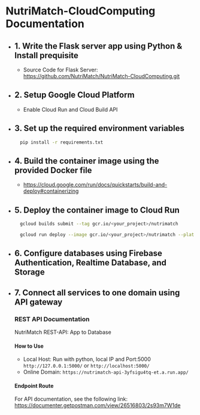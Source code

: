 # NutriMatch-CloudComputing Documentation

- ## 1. Write the Flask server app using Python & Install prequisite
    - Source Code for Flask Server:
        https://github.com/NutriMatch/NutriMatch-CloudComputing.git
 
- ## 2. Setup Google Cloud Platform
    - Enable Cloud Run and Cloud Build API
 
 
- ## 3. Set up the required environment variables
    ```sh
      pip install -r requirements.txt
    ```
- ## 4. Build the container image using the provided Docker file
    - https://cloud.google.com/run/docs/quickstarts/build-and-deploy#containerizing

- ## 5. Deploy the container image to Cloud Run
    ```sh
      gcloud builds submit --tag gcr.io/<your_project>/nutrimatch
    ```
    ```sh
      gcloud run deploy --image gcr.io/<your_project>/nutrimatch --platform managed
    ```
- ## 6. Configure databases using Firebase Authentication, Realtime Database, and Storage

- ## 7. Connect all services to one domain using API gateway
    ### REST API Documentation
    NutriMatch REST-API: App to Database
    #### How to Use
    - Local Host: Run with python, local IP and Port:5000 
    `http://127.0.0.1:5000/` or `http://localhost:5000/`
    - Online Domain: `https://nutrimatch-api-3yfsigu4tq-et.a.run.app/` 

    #### Endpoint Route
    For API documentation, see the following link:
    https://documenter.getpostman.com/view/26516803/2s93m7W1de 
    
